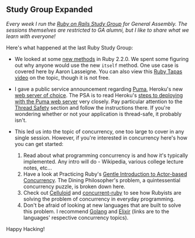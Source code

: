 ## Study Group Expanded

*Every week I run the [Ruby on Rails Study Group](https://generalassemb.ly/education/ruby-on-rails-study-group/new-york-city/10792) for General Assembly. The sessions themselves are restricted to GA alumni, but I like to share what we learn with everyone!*

Here's what happened at the last Ruby Study Group:

- We looked at some [new methods](http://www.sitepoint.com/new-methods-ruby-2-2/) in Ruby 2.2.0. We spent some figuring out why anyone would use the new `itself` method. One use case is covered here by Aaron Lasseigne. You can also view this [Ruby Tapas video](http://www.rubytapas.com/episodes/280-Itself) on the topic, though it is not free.

- I gave a public service announcement regarding [Puma](http://puma.io/), Heroku's new [web server of choice](https://devcenter.heroku.com/changelog-items/594). The PSA is to read Heroku's [steps to deploying with the Puma web server](https://devcenter.heroku.com/articles/deploying-rails-applications-with-the-puma-web-server) very closely. Pay particular attention to the [Thread Safety](https://devcenter.heroku.com/articles/deploying-rails-applications-with-the-puma-web-server#thread-safety) section and follow the instructions there. If you're wondering whether or not your application is thread-safe, it probably isn't.

- This led us into the topic of concurrency, one too large to cover in any single session. However, if you're interested in concurrency here's how you can get started:

  1. Read about what programming concurrency is and how it's typically implemented. Any intro will do - Wikipedia, various college lecture notes, etc...
  2. Have a look at Practicing Ruby's [Gentle Introduction to Actor-based Concurrency](https://practicingruby.com/articles/gentle-intro-to-actor-based-concurrency). The Dining Philosopher's problem, a quintessential concurrency puzzle, is broken down here.
  3. Check out [Celluloid](https://celluloid.io/) and [concurrent-ruby](https://github.com/ruby-concurrency/concurrent-ruby) to see how Rubyists are solving the problem of concurrency in everyday programming.
  4. Don't be afraid of looking at new languages that are built to solve this problem. I recommend [Golang](http://www.golang-book.com/10/index.htm) and [Elixir](http://www.infoq.com/interviews/valim-elixir) (links are to the languages' respective concurrency topics).

Happy Hacking!


